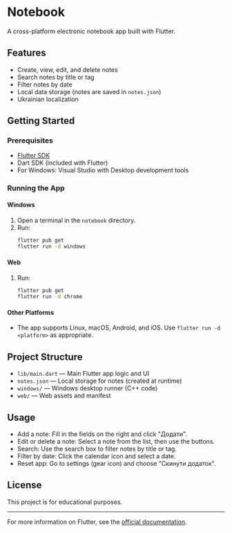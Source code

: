 # Notebook

A cross-platform electronic notebook app built with Flutter.

## Features

- Create, view, edit, and delete notes
- Search notes by title or tag
- Filter notes by date
- Local data storage (notes are saved in `notes.json`)
- Ukrainian localization

## Getting Started

### Prerequisites

- [Flutter SDK](https://flutter.dev/docs/get-started/install)
- Dart SDK (included with Flutter)
- For Windows: Visual Studio with Desktop development tools

### Running the App

#### Windows

1. Open a terminal in the `notebook` directory.
2. Run:
   ```sh
   flutter pub get
   flutter run -d windows
   ```

#### Web

1. Run:
   ```sh
   flutter pub get
   flutter run -d chrome
   ```

#### Other Platforms

- The app supports Linux, macOS, Android, and iOS. Use `flutter run -d <platform>` as appropriate.

## Project Structure

- `lib/main.dart` — Main Flutter app logic and UI
- `notes.json` — Local storage for notes (created at runtime)
- `windows/` — Windows desktop runner (C++ code)
- `web/` — Web assets and manifest

## Usage

- Add a note: Fill in the fields on the right and click "Додати".
- Edit or delete a note: Select a note from the list, then use the buttons.
- Search: Use the search box to filter notes by title or tag.
- Filter by date: Click the calendar icon and select a date.
- Reset app: Go to settings (gear icon) and choose "Скинути додаток".

## License

This project is for educational purposes.

---

For more information on Flutter, see the [official documentation](https://flutter.dev/).
